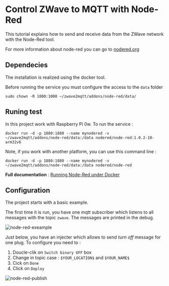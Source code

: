# Control ZWave to MQTT with Node-Red

This tutorial explains how to send and receive data from the ZWave network with the Node-Red tool.

For more information about node-red you can go to [nodered.org](https://nodered.org/)

## Dependecies

The installation is realized using the docker tool.

Before running the service you must configure the access to the `data` folder

```
sudo chown -R 1000:1000 ~/zwave2mqtt/addons/node-red/data/
```

## Runing test

In this project work with Raspberry Pi 0w. To run the service : 
```
docker run -d -p 1880:1880 --name mynodered -v ~/zwave2mqtt/addons/node-red/data:/data nodered/node-red:1.0.2-10-arm32v6
```

Note, if you work with another platform, you can use this command line : 
```
docker run -d -p 1880:1880 --name mynodered -v ~/zwave2mqtt/addons/node-red/data:/data nodered/node-red
```

**Full documentation** : [Running Node-Red under Docker](https://nodered.org/docs/getting-started/docker)

## Configuration

The project starts with a basic example.

The first time it is run, you have one mqtt subscriber which listens to all messages with the topic `zwave`. The messages are printed in the debug.

![node-red-exeample](https://user-images.githubusercontent.com/26742110/75868954-25326e00-5e09-11ea-8921-72faa2b4d5ff.JPG)

Just below, you have an injecter which allows to send *turn off* message for one plug. 
To configure you need to :
1. Doucle-clik on `Switch binary OFF` box
1. Change in topic case : `$YOUR_LOCATION$` and `$YOUR_NAME$`
1. Cick on `Done`
1. Click on `Deploy`

![node-red-publish](https://user-images.githubusercontent.com/26742110/75868956-26639b00-5e09-11ea-8336-d99a181c5563.JPG)
